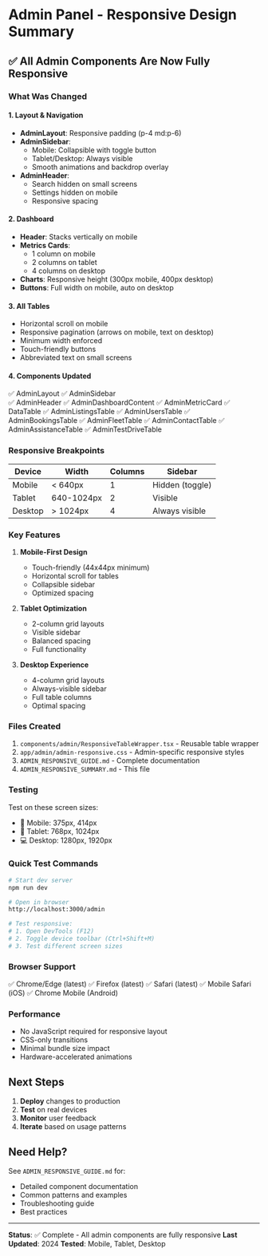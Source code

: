 # Admin Panel - Responsive Design Summary

## ✅ All Admin Components Are Now Fully Responsive

### What Was Changed

#### 1. **Layout & Navigation**
- **AdminLayout**: Responsive padding (p-4 md:p-6)
- **AdminSidebar**: 
  - Mobile: Collapsible with toggle button
  - Tablet/Desktop: Always visible
  - Smooth animations and backdrop overlay
- **AdminHeader**: 
  - Search hidden on small screens
  - Settings hidden on mobile
  - Responsive spacing

#### 2. **Dashboard**
- **Header**: Stacks vertically on mobile
- **Metrics Cards**: 
  - 1 column on mobile
  - 2 columns on tablet  
  - 4 columns on desktop
- **Charts**: Responsive height (300px mobile, 400px desktop)
- **Buttons**: Full width on mobile, auto on desktop

#### 3. **All Tables**
- Horizontal scroll on mobile
- Responsive pagination (arrows on mobile, text on desktop)
- Minimum width enforced
- Touch-friendly buttons
- Abbreviated text on small screens

#### 4. **Components Updated**
✅ AdminLayout
✅ AdminSidebar  
✅ AdminHeader
✅ AdminDashboardContent
✅ AdminMetricCard
✅ DataTable
✅ AdminListingsTable
✅ AdminUsersTable
✅ AdminBookingsTable
✅ AdminFleetTable
✅ AdminContactTable
✅ AdminAssistanceTable
✅ AdminTestDriveTable

### Responsive Breakpoints

| Device | Width | Columns | Sidebar |
|--------|-------|---------|---------|
| Mobile | < 640px | 1 | Hidden (toggle) |
| Tablet | 640-1024px | 2 | Visible |
| Desktop | > 1024px | 4 | Always visible |

### Key Features

1. **Mobile-First Design**
   - Touch-friendly (44x44px minimum)
   - Horizontal scroll for tables
   - Collapsible sidebar
   - Optimized spacing

2. **Tablet Optimization**
   - 2-column grid layouts
   - Visible sidebar
   - Balanced spacing
   - Full functionality

3. **Desktop Experience**
   - 4-column grid layouts
   - Always-visible sidebar
   - Full table columns
   - Optimal spacing

### Files Created

1. `components/admin/ResponsiveTableWrapper.tsx` - Reusable table wrapper
2. `app/admin/admin-responsive.css` - Admin-specific responsive styles
3. `ADMIN_RESPONSIVE_GUIDE.md` - Complete documentation
4. `ADMIN_RESPONSIVE_SUMMARY.md` - This file

### Testing

Test on these screen sizes:
- 📱 Mobile: 375px, 414px
- 📱 Tablet: 768px, 1024px
- 💻 Desktop: 1280px, 1920px

### Quick Test Commands

```bash
# Start dev server
npm run dev

# Open in browser
http://localhost:3000/admin

# Test responsive:
# 1. Open DevTools (F12)
# 2. Toggle device toolbar (Ctrl+Shift+M)
# 3. Test different screen sizes
```

### Browser Support

✅ Chrome/Edge (latest)
✅ Firefox (latest)
✅ Safari (latest)
✅ Mobile Safari (iOS)
✅ Chrome Mobile (Android)

### Performance

- No JavaScript required for responsive layout
- CSS-only transitions
- Minimal bundle size impact
- Hardware-accelerated animations

## Next Steps

1. **Deploy** changes to production
2. **Test** on real devices
3. **Monitor** user feedback
4. **Iterate** based on usage patterns

## Need Help?

See `ADMIN_RESPONSIVE_GUIDE.md` for:
- Detailed component documentation
- Common patterns and examples
- Troubleshooting guide
- Best practices

---

**Status**: ✅ Complete - All admin components are fully responsive
**Last Updated**: 2024
**Tested**: Mobile, Tablet, Desktop
